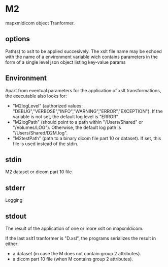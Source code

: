 # M2

mapxmldicom object Tranformer.


## options
Path(s) to xslt to be applied succesively.
The xslt file name may be echoed with the name of a environment variable wich contains parameters in the form of a single level json object listing key-value params  

## Environment
Apart from eventual parameters for the application of xslt transformations, the executable also looks for:
- "M2logLevel" (authorized values: "DEBUG","VERBOSE","INFO","WARNING","ERROR","EXCEPTION"). If the variable is not set, the default log level is "ERROR"
- "M2logPath" (should point to a path within "/Users/Shared" or "/Volumes/LOG"). Otherwise, the default log path is "/Users/Shared/D2M.log".
- "M2testPath" (path to a binary dicom file part 10 or dataset). If set, this file is used instead of the stdin.

## stdin
M2 dataset or dicom part 10 file

## stderr
Logging

## stdout
The result of the application of one or more xslt on mapxmldicom. 

If the last xslt1 tranformer is "D.xsl", the programs serializes the result in either:
- a dataset (in case the M does not contain group 2 attributes).
- a dicom part 10 file (when M contains group 2 attributes).
